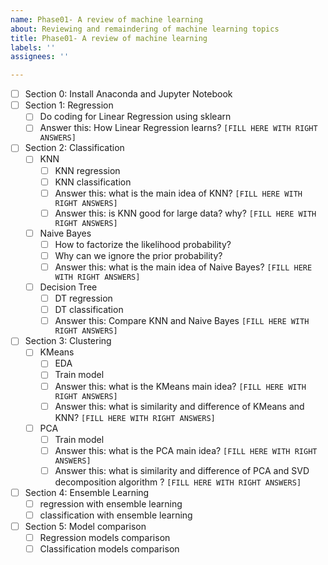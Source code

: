 ```yaml
---
name: Phase01- A review of machine learning
about: Reviewing and remaindering of machine learning topics
title: Phase01- A review of machine learning
labels: ''
assignees: ''

---
```


- [ ] Section 0: Install Anaconda and Jupyter Notebook
- [ ] Section 1: Regression
  - [ ] Do coding for Linear Regression using sklearn
  - [ ] Answer this: How Linear Regression learns?
     `[FILL HERE WITH RIGHT ANSWERS]`
- [ ] Section 2: Classification
  - [ ] KNN
    - [ ]  KNN regression
    - [ ] KNN classification
    - [ ] Answer this: what is the main idea of KNN?
     `[FILL HERE WITH RIGHT ANSWERS]`
    - [ ] Answer this: is KNN good for large data? why?
     `[FILL HERE WITH RIGHT ANSWERS]`
  - [ ] Naive Bayes
    - [ ] How to factorize the likelihood probability?
    - [ ] Why can we ignore the prior probability?
    - [ ] Answer this: what is the main idea of Naive Bayes?
     `[FILL HERE WITH RIGHT ANSWERS]`
  - [ ] Decision Tree
    - [ ] DT regression
    - [ ] DT classification
    - [ ] Answer this: Compare KNN and Naive Bayes
     `[FILL HERE WITH RIGHT ANSWERS]`
- [ ] Section 3: Clustering
  - [ ] KMeans
    - [ ] EDA
    - [ ] Train model
    - [ ] Answer this: what is the KMeans main idea?
     `[FILL HERE WITH RIGHT ANSWERS]`
    - [ ] Answer this: what is similarity and difference of KMeans and KNN?
    `[FILL HERE WITH RIGHT ANSWERS]`
  - [ ] PCA
    - [ ] Train model
    - [ ] Answer this: what is the PCA main idea?
      `[FILL HERE WITH RIGHT ANSWERS]`
    - [ ] Answer this: what is similarity and difference of PCA and SVD decomposition algorithm ?
      `[FILL HERE WITH RIGHT ANSWERS]`
- [ ] Section 4: Ensemble Learning
  - [ ] regression with ensemble learning
  - [ ] classification with ensemble learning
- [ ] Section 5: Model comparison
  - [ ] Regression models comparison 
  - [ ] Classification models comparison
